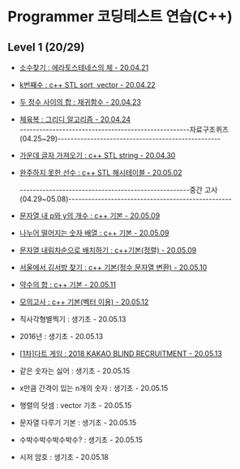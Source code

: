 # Programmer 코딩테스트 연습(C++)
## Level 1 (20/29)
- [소수찾기 : 에라토스테네스의 체 - 20.04.21](https://github.com/chldydgh4687/OJ-Algorithm/blob/master/programmersOJ/%EC%86%8C%EC%88%98%EC%B0%BE%EA%B8%B0.md)
- [k번째수 : c++ STL sort, vector - 20.04.22](https://github.com/chldydgh4687/OJ-Algorithm/blob/master/programmersOJ/k%EB%B2%88%EC%A7%B8%EC%88%98.md)
- [두 정수 사이의 합 : 재귀함수 - 20.04.23](https://github.com/chldydgh4687/OJ-Algorithm/blob/master/programmersOJ/%EB%91%90%20%EC%A0%95%EC%88%98%20%EC%82%AC%EC%9D%B4%EC%9D%98%20%ED%95%A9.md) 
- [체육복 : 그리디 알고리즘 - 20.04.24](https://github.com/chldydgh4687/OJ-Algorithm/blob/master/programmersOJ/%EC%B2%B4%EC%9C%A1%EB%B3%B5.md)  
----------------------------------------------------자료구조퀴즈(04.25~29)--------------------------------------------------
- [가운데 글자 가져오기 : c++ STL string - 20.04.30](https://github.com/chldydgh4687/OJ-Algorithm/blob/master/programmersOJ/%EA%B0%80%EC%9A%B4%EB%8D%B0%20%EA%B8%80%EC%9E%90%20%EA%B0%80%EC%A0%B8%EC%98%A4%EA%B8%B0.md)
- [완주하지 못한 선수 : c++ STL 해시테이블 - 20.05.02](https://github.com/chldydgh4687/OJ-Algorithm/blob/master/programmersOJ/%EC%99%84%EC%A3%BC%ED%95%98%EC%A7%80%EB%AA%BB%ED%95%9C%EC%84%A0%EC%88%98.md)  

  ----------------------------------------------------중간 고사(04.29~05.08)--------------------------------------------------
- [문자열 내 p와 y의 개수 : c++ 기본 - 20.05.09](https://github.com/chldydgh4687/OJ-Algorithm/blob/master/programmersOJ/%EB%AC%B8%EC%9E%90%EC%97%B4%20%EB%82%B4%20p%EC%99%80y%EC%9D%98%20%EA%B0%9C%EC%88%98.md)
- [나누어 떨어지는 숫자 배열 : c++ 기본 - 20.05.09](https://github.com/chldydgh4687/OJ-Algorithm/blob/master/programmersOJ/%EB%82%98%EB%88%84%EC%96%B4%20%EB%96%A8%EC%96%B4%EC%A7%80%EB%8A%94%20%EC%88%AB%EC%9E%90%20%EB%B0%B0%EC%97%B4.md)
- [문자열 내림차순으로 배치하기 : c++기본(정렬) - 20.05.09](https://github.com/chldydgh4687/OJ-Algorithm/blob/master/programmersOJ/%EB%AC%B8%EC%9E%90%EC%97%B4%20%EB%82%B4%EB%A6%BC%EC%B0%A8%EC%88%9C%EC%9C%BC%EB%A1%9C%20%EB%B0%B0%EC%B9%98%ED%95%98%EA%B8%B0.md)
- [서울에서 김서방 찾기 : c++ 기본(정수 문자열 변환) - 20.05.10](https://github.com/chldydgh4687/OJ-Algorithm/blob/master/programmersOJ/%EC%84%9C%EC%9A%B8%EC%97%90%EC%84%9C%20%EA%B9%80%EC%84%9C%EB%B0%A9%20%EC%B0%BE%EA%B8%B0.md)
- [약수의 합 : c++ 기본 - 20.05.11](https://github.com/chldydgh4687/OJ-Algorithm/blob/master/programmersOJ/%EC%95%BD%EC%88%98%EC%9D%98%20%ED%95%A9.md) 
- [모의고사 : c++ 기본(벡터 이용) - 20.05.12](https://github.com/chldydgh4687/OJ-Algorithm/blob/master/programmersOJ/%EB%AA%A8%EC%9D%98%EA%B3%A0%EC%82%AC.md)
- 직사각형별찍기 : 생기초 - 20.05.13
- 2016년 : 생기초 - 20.05.13
- [[1차]다트 게임 : 2018 KAKAO BLIND RECRUITMENT - 20.05.13](https://github.com/chldydgh4687/OJ-Algorithm/blob/master/programmersOJ/%5B1%EC%B0%A8%5D%EB%8B%A4%ED%8A%B8%20%EA%B2%8C%EC%9E%84.md) 
- 같은 숫자는 싫어 : 생기초 - 20.05.15
- x만큼 간격이 있는 n개의 숫자 : 생기초 - 20.05.15
- 행렬의 덧셈 : vector 기초 - 20.05.15
- 문자열 다루기 기본 : 생기초 - 20.05.15
- 수박수박수박수박수? : 생기초 - 20.05.15
- 시저 암호 : 생기초 - 20.05.18
